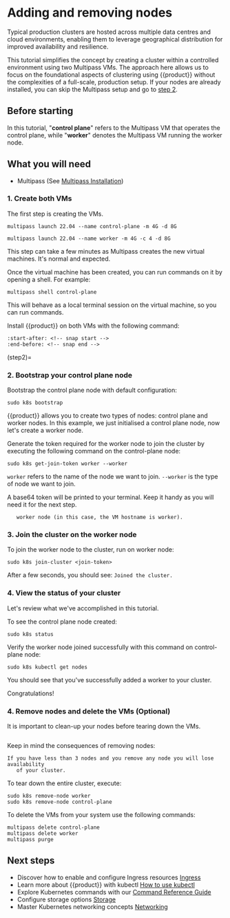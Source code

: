 # Adding and removing nodes

Typical production clusters are hosted across multiple data centres and cloud
environments, enabling them to leverage geographical distribution for improved
availability and resilience.

This tutorial simplifies the concept by creating a cluster within a controlled
environment using two Multipass VMs. The approach here allows us to focus on
the foundational aspects of clustering using {{product}} without the
complexities of a full-scale, production setup. If your nodes are already
installed, you can skip the Multipass setup and go to [step 2](step2).

## Before starting

In this tutorial, "**control plane**" refers to the Multipass VM that operates
the control plane, while "**worker**" denotes the Multipass VM running the
worker node.

## What you will need

- Multipass (See [Multipass Installation][Multipass Installation])

### 1. Create both VMs

The first step is creating the VMs.

```
multipass launch 22.04 --name control-plane -m 4G -d 8G
```

```
multipass launch 22.04 --name worker -m 4G -c 4 -d 8G
```

This step can take a few minutes as Multipass creates the new virtual machines.
It's normal and expected.

Once the virtual machine has been created, you can run commands on it by
opening a shell. For example:

```
multipass shell control-plane
```

This will behave as a local terminal session on the virtual machine, so you can
run commands.

Install {{product}} on both VMs with the following command:

```{literalinclude} ../../_parts/install.md
:start-after: <!-- snap start -->
:end-before: <!-- snap end -->
```

<!-- markdownlint-capture -->
<!-- markdownlint-disable -->
(step2)=
### 2. Bootstrap your control plane node

<!-- markdownlint-restore -->
Bootstrap the control plane node with default configuration:

```
sudo k8s bootstrap
```

{{product}} allows you to create two types of nodes: control plane and
worker nodes. In this example, we just initialised a control plane node, now
let's create a worker node.

Generate the token required for the worker node to join the cluster by executing
the following command on the control-plane node:

```
sudo k8s get-join-token worker --worker
```

`worker` refers to the name of the node we want to join. `--worker` is the type
of node we want to join.

A base64 token will be printed to your terminal. Keep it handy as you will need
it for the next step.

```{note} It's advisable to name the new node after the hostname of the
   worker node (in this case, the VM hostname is worker).
```

### 3. Join the cluster on the worker node

To join the worker node to the cluster, run on worker node:

```
sudo k8s join-cluster <join-token>
```

After a few seconds, you should see: `Joined the cluster.`

### 4. View the status of your cluster

Let's review what we've accomplished in this tutorial.

To see the control plane node created:

```
sudo k8s status
```

Verify the worker node joined successfully with this command
on control-plane node:

```
sudo k8s kubectl get nodes
```

You should see that you've successfully added a worker to your cluster.

Congratulations!

### 4. Remove nodes and delete the VMs (Optional)

It is important to clean-up your nodes before tearing down the VMs.

```{note}  Purging a VM does not remove the node from your cluster.
```

Keep in mind the consequences of removing nodes:

```{warning} Do not remove the leader node.
If you have less than 3 nodes and you remove any node you will lose availability
   of your cluster.
```

To tear down the entire cluster, execute:

```
sudo k8s remove-node worker
sudo k8s remove-node control-plane
```

To delete the VMs from your system use the following commands:

```
multipass delete control-plane
multipass delete worker
multipass purge
```

## Next steps

- Discover how to enable and configure Ingress resources [Ingress][Ingress]
- Learn more about {{product}} with kubectl [How to use
  kubectl][Kubectl]
- Explore Kubernetes commands with our [Command Reference
  Guide][Command Reference]
- Configure storage options [Storage][Storage]
- Master Kubernetes networking concepts [Networking][Networking]

<!-- LINKS -->

[Getting started]: getting-started
[Multipass Installation]: https://multipass.run/install
[Ingress]: ../howto/networking/default-ingress
[Kubectl]: kubectl
[Command Reference]: ../reference/commands
[Storage]: ../howto/storage/index
[Networking]: ../howto/networking/index.md
